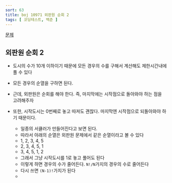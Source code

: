 ```yaml
---
sort: 63
title: boj 10971 외판원 순회 2
tags: [ 코딩테스트, 백준 ]
---
```


[문제](https://www.acmicpc.net/problem/10971)

## 외판원 순회 2

* 도시의 수가 10개 이하이기 때문에 모든 경우의 수를 구해서 계산해도 제한시간내에 풀 수 있다
* 모든 경우의 순열을 구하면 된다.
* 근데, 외판원은 순회를 해야 한다. 즉, 마지막에는 시작점으로 돌아와야 하는 점을 고려해주자

* 또한, 시작도시는 0번째로 놓고 따져도 괜찮다. 마지막엔 시작점으로 되돌아와야 하기 때문이다.
  * 일종의 서큘러가 만들어진다고 보면 된다.
  * 따라서 아래의 순열은 외판원 문제에서 같은 순열이라고 볼 수 있다
  * 1, 2, 3, 4, 5
  * 2, 3, 4, 5, 1
  * 3, 4, 5, 1, 2
  * 그래서 그냥 시작도시를 1로 놓고 풀어도 된다
  * 이렇게 하면 경우의 수가 줄어든다. `N!/N`가지의 경우의 수로 줄어든다
  * 다시 쓰면 `(N-1)!`가지가 된다
  * 